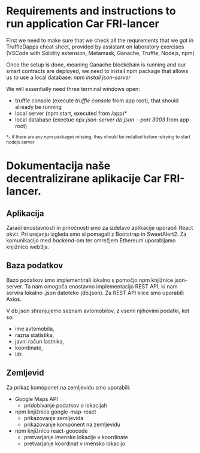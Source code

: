 # Requirements and instructions to run application Car FRI-lancer

First we need to make sure that we check all the requrements that we got in
TruffleDapps cheat sheet, provided by assistant on laboratory exercises (VSCode with Solidity extension, Metamask, Ganache, Truffle, Nodejs, npm)

Once the setup is done, meaning Ganache blockchain is running and our smart contracts are deployed, we need to install npm package that allows us to use a local database: *npm install json-server*

We will essentially need three terminal windows open:
- truffle console (execute *truffle console* from app root), that should already be running
- local server (npm start, executed from /app)*
- local database (exectue *npx json-server db.json --port 3003* from app root)

<sub>*- if there are any npm packages missing, they should be installed
before retrying to start nodejs server<sub>


# Dokumentacija naše decentralizirane aplikacije Car FRI-lancer.

## Aplikacija
Zaradi enostavnosti in priročnosti smo za izdelavo aplikacije uporabili React okvir. Pri urejanju izgleda smo si pomagali z Bootstrap in SweetAlert2.
Za komunikacijo med _backend_-om ter omrežjem Ethereum uporabljamo knjižnico web3js.

## Baza podatkov
Bazo podatkov smo implementirali lokalno s pomočjo npm knjižnice json-server.
Ta nam omogoča enostavno implementacijo REST API, ki nam servira lokalno .json datoteko (db.json). Za REST API klice smo uporabili Axios.

V db.json shranjujemo seznam avtomobilov, z vsemi njihovimi podatki, kot so:
- ime avtomobila,
- razna statistika,
- javni račun lastnika,
- koordinate,
- idr.

## Zemljevid 
Za prikaz komoponet na zemljevidu smo uporabili:
- Google Maps API
    - pridobivanje podatkov o lokacijah
- npm knjižnico google-map-react
    - prikazovanje zemljevida
    - prikazovanje komponent na zemljevidu
- npm knjižnico react-geocode
    - pretvarjanje imenske lokacije v koordinate
    - pretvarjanje koordinat v imensko lokacijo

